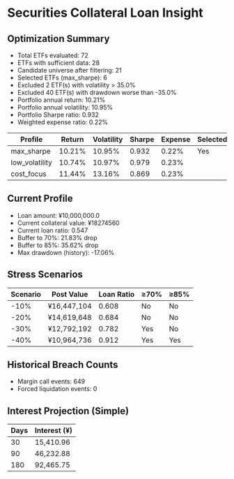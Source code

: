 # Securities Collateral Loan Insight

## Optimization Summary
- Total ETFs evaluated: 72
- ETFs with sufficient data: 28
- Candidate universe after filtering: 21
- Selected ETFs (max_sharpe): 6
- Excluded 2 ETF(s) with volatility > 35.0%
- Excluded 40 ETF(s) with drawdown worse than -35.0%
- Portfolio annual return: 10.21%
- Portfolio annual volatility: 10.95%
- Portfolio Sharpe ratio: 0.932
- Weighted expense ratio: 0.22%

| Profile | Return | Volatility | Sharpe | Expense | Selected |
| --- | --- | --- | --- | --- | --- |
| max_sharpe | 10.21% | 10.95% | 0.932 | 0.22% | Yes |
| low_volatility | 10.74% | 10.97% | 0.979 | 0.23% |  |
| cost_focus | 11.44% | 13.16% | 0.869 | 0.23% |  |

## Current Profile
- Loan amount: ¥10,000,000.0
- Current collateral value: ¥18274560
- Current loan ratio: 0.547
- Buffer to 70%: 21.83% drop
- Buffer to 85%: 35.62% drop
- Max drawdown (history): -17.06%

## Stress Scenarios
| Scenario | Post Value | Loan Ratio | ≥70% | ≥85% |
| --- | --- | --- | --- | --- |
| -10% | ¥16,447,104 | 0.608 | No | No |
| -20% | ¥14,619,648 | 0.684 | No | No |
| -30% | ¥12,792,192 | 0.782 | Yes | No |
| -40% | ¥10,964,736 | 0.912 | Yes | Yes |

## Historical Breach Counts
- Margin call events: 649
- Forced liquidation events: 0

## Interest Projection (Simple)
| Days | Interest (¥) |
| --- | --- |
| 30 | 15,410.96 |
| 90 | 46,232.88 |
| 180 | 92,465.75 |
